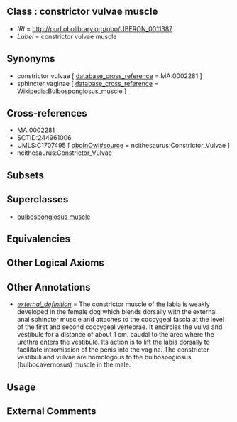 
## Class : constrictor vulvae muscle

 * *IRI* = http://purl.obolibrary.org/obo/UBERON_0011387
 * *Label* = constrictor vulvae muscle

## Synonyms

 * constrictor vulvae [ [database_cross_reference](../../ef/oboInOwl#hasDbXref.md) = MA:0002281 ]
 * sphincter vaginae [ [database_cross_reference](../../ef/oboInOwl#hasDbXref.md) = Wikipedia:Bulbospongiosus_muscle ]

## Cross-references

 * MA:0002281
 * SCTID:244961006
 * UMLS:C1707495 [ [oboInOwl#source](../../ce/oboInOwl#source.md) = ncithesaurus:Constrictor_Vulvae ]
 * ncithesaurus:Constrictor_Vulvae

## Subsets


## Superclasses

 * [bulbospongiosus muscle](../../UBERON/89/UBERON_0011389.md)

## Equivalencies


## Other Logical Axioms


## Other Annotations

 * *[external_definition](../../UBPROP/01/UBPROP_0000001.md)* = The constrictor muscle of the labia is weakly developed in the female dog which blends dorsally with the external anal sphincter muscle and attaches to the coccygeal fascia at the level of the first and second coccygeal vertebrae. It encircles the vulva and vestibule for a distance of about 1 cm. caudal to the area where the urethra enters the vestibule. Its action is to lift the labia dorsally to facilitate intromission of the penis into the vagina. The constrictor vestibuli and vulvae are homologous to the bulbospogiosus (bulbocavernosus) muscle in the male.

## Usage


## External Comments

